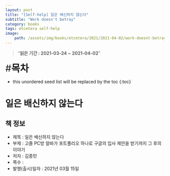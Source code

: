 ```yaml
---
layout: post
title: "[Self-help] 일은 배신하지 않는다"
subtitle: "Work doesn't betray"
category: books
tags: etcetera self-help
image:
    path: /assets/img/books/etcetera/2021/2021-04-02/work-doesnt-betray.png
---
```


> “**읽은 기간 : 2021-03-24 ~ 2021-04-02**”

<span style="font-size:30px;">\#**목차**</span>
* this unordered seed list will be replaced by the toc
{:toc}

# 일은 배신하지 않는다

## 책 정보
- 제목 : 일은 배신하지 않는다
- 부제 : 고졸 PC방 알바가 포트폴리오 하나로 구글의 입사 제안을 받기까지 그 후의 이야기
- 저자 : 김종민
- 쪽수 :
- 발행(출시)일자 : 2021년 03월 15일 